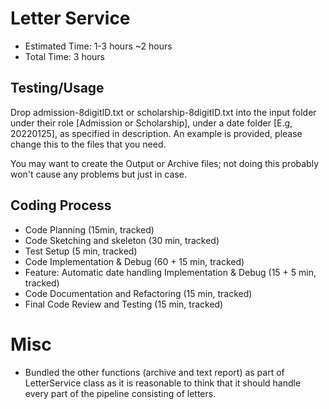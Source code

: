 # Letter Service
- Estimated Time: 1-3 hours ~2 hours
- Total Time: 3 hours

## Testing/Usage
Drop admission-8digitID.txt or scholarship-8digitID.txt into the input folder under their role [Admission or Scholarship], under a date folder [E.g, 20220125], as specified in description. An example is provided, please change this to the files that you need.

You may want to create the Output or Archive files; not doing this probably won't cause any problems but just in case.

## Coding Process
- Code Planning (15min, tracked)
- Code Sketching and skeleton (30 min, tracked)
- Test Setup (5 min, tracked)
- Code Implementation & Debug (60 + 15 min, tracked)
- Feature: Automatic date handling Implementation & Debug (15 + 5 min, tracked)
- Code Documentation and Refactoring (15 min, tracked)
- Final Code Review and Testing (15 min, tracked)

# Misc
- Bundled the other functions (archive and text report) as part of LetterService class as it is reasonable to think that it should handle every part of the pipeline consisting of letters.